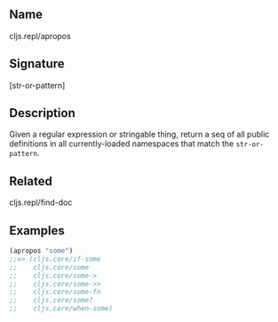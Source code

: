 ## Name
cljs.repl/apropos

## Signature
[str-or-pattern]

## Description

Given a regular expression or stringable thing, return a seq of all
public definitions in all currently-loaded namespaces that match the
`str-or-pattern`.

## Related
cljs.repl/find-doc

## Examples

```clj
(apropos "some")
;;=> (cljs.core/if-some
;;    cljs.core/some
;;    cljs.core/some->
;;    cljs.core/some->>
;;    cljs.core/some-fn
;;    cljs.core/some?
;;    cljs.core/when-some)
```
